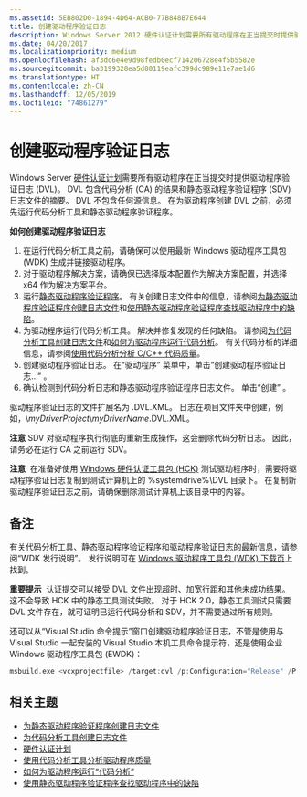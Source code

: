 ```yaml
---
ms.assetid: 5EB802D0-1894-4D64-ACB0-77B848B7E644
title: 创建驱动程序验证日志
description: Windows Server 2012 硬件认证计划需要所有驱动程序在正当提交时提供驱动程序验证日志 (DVL)。
ms.date: 04/20/2017
ms.localizationpriority: medium
ms.openlocfilehash: af3dc6e4e9d98fedb0ecf714206728e4f5b5582e
ms.sourcegitcommit: ba3199328ea5d80119eafc399dc989e11e7ae1d6
ms.translationtype: HT
ms.contentlocale: zh-CN
ms.lasthandoff: 12/05/2019
ms.locfileid: "74861279"
---
```

# <a name="creating-a-driver-verification-log"></a>创建驱动程序验证日志

Windows Server [硬件认证计划](https://docs.microsoft.com/windows-hardware/design/compatibility/)需要所有驱动程序在正当提交时提供驱动程序验证日志 (DVL)。 DVL 包含代码分析 (CA) 的结果和静态驱动程序验证程序 (SDV) 日志文件的摘要。 DVL 不包含任何源信息。 在为驱动程序创建 DVL 之前，必须先运行代码分析工具和静态驱动程序验证程序。

**如何创建驱动程序验证日志**

1.  在运行代码分析工具之前，请确保可以使用最新 Windows 驱动程序工具包 (WDK) 生成并链接驱动程序。
2.  对于驱动程序解决方案，请确保已选择版本配置作为解决方案配置，并选择 x64 作为解决方案平台。
3.  运行[静态驱动程序验证程序](https://docs.microsoft.com/windows-hardware/drivers/devtest/static-driver-verifier)。 有关创建日志文件中的信息，请参阅[为静态驱动程序验证程序创建日志文件](creating-a-log-file-for-static-driver-verifier.md)和[使用静态驱动程序验证程序查找驱动程序中的缺陷](https://docs.microsoft.com/windows-hardware/drivers/devtest/using-static-driver-verifier-to-find-defects-in-drivers)。
4.  为驱动程序运行代码分析工具。 解决并修复发现的任何缺陷。 请参阅[为代码分析工具创建日志文件](creating-a-log-file-for-the-code-analysis-tool.md)和[如何为驱动程序运行代码分析](https://docs.microsoft.com/windows-hardware/drivers/devtest/how-to-run-code-analysis-for-drivers)。 有关代码分析的详细信息，请参阅[使用代码分析分析 C/C++ 代码质量](https://go.microsoft.com/fwlink/p/?linkid=226836)。
5.  创建驱动程序验证日志。 在“驱动程序”  菜单中，单击“创建驱动程序验证日志…”  。
6.  确认检测到代码分析日志和静态驱动程序验证程序日志文件。 单击“创建”  。

驱动程序验证日志的文件扩展名为 .DVL.XML。 日志在项目文件夹中创建，例如，\\*myDriverProject*\\*myDriverName*.DVL.XML。

**注意**  SDV 对驱动程序执行彻底的重新生成操作，这会删除代码分析日志。  因此，请务必在运行 CA 之前运行 SDV。

**注意**  在准备好使用 [Windows 硬件认证工具包 (HCK)](https://go.microsoft.com/fwlink/p/?linkid=254893) 测试驱动程序时，需要将驱动程序验证日志复制到测试计算机上的 %systemdrive%\\DVL 目录下。 在复制新驱动程序验证日志之前，请确保删除测试计算机上该目录中的内容。

 

## <a name="span-idremarksspanspan-idremarksspanspan-idremarksspanremarks"></a><span id="Remarks"></span><span id="remarks"></span><span id="REMARKS"></span>备注


有关代码分析工具、静态驱动程序验证程序和驱动程序验证日志的最新信息，请参阅“WDK 发行说明”。 发行说明可在 [Windows 驱动程序工具包 (WDK) 下载页](https://go.microsoft.com/fwlink/p/?linkid=254897)上找到。

**重要提示**  认证提交可以接受 DVL 文件出现超时、加宽行距和其他未成功结果。 这不会导致 HCK 中的静态工具测试失败。 对于 HCK 2.0，静态工具测试只需要 DVL 文件存在，就可证明已运行代码分析和 SDV，并不需要通过所有规则。

 

还可以从“Visual Studio 命令提示”窗口创建驱动程序验证日志，不管是使用与 Visual Studio 一起安装的 Visual Studio 本机工具命令提示符，还是使用企业 Windows 驱动程序工具包 (EWDK)：

```cpp
msbuild.exe <vcxprojectfile> /target:dvl /p:Configuration="Release" /P:Platform=x64
```

## <a name="span-idrelated_topicsspanrelated-topics"></a><span id="related_topics"></span>相关主题


* [为静态驱动程序验证程序创建日志文件](creating-a-log-file-for-static-driver-verifier.md)
* [为代码分析工具创建日志文件](creating-a-log-file-for-the-code-analysis-tool.md)
* [硬件认证计划](https://go.microsoft.com/fwlink/p/?linkid=227016)
* [使用代码分析工具分析驱动程序质量](analyzing-driver-quality-by-using-code-analysis-tools.md)
* [如何为驱动程序运行“代码分析”](https://docs.microsoft.com/windows-hardware/drivers/devtest/how-to-run-code-analysis-for-drivers)
* [使用静态驱动程序验证程序查找驱动程序中的缺陷](https://docs.microsoft.com/windows-hardware/drivers/devtest/using-static-driver-verifier-to-find-defects-in-drivers)
 

 






